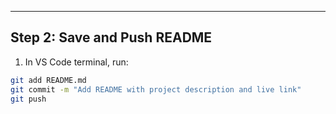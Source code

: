 
---

## **Step 2: Save and Push README**

1. In VS Code terminal, run:

```bash
git add README.md
git commit -m "Add README with project description and live link"
git push
